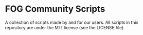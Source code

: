 # FOG Community Scripts
A collection of scripts made by and for our users. All scripts in this repository are under the MIT license (see the LICENSE file).
